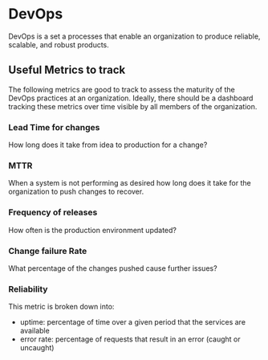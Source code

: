 # DevOps
DevOps is a set a processes that enable an organization to produce reliable, scalable, and robust products. 

## Useful Metrics to track
The following metrics are good to track to assess the maturity of the DevOps practices at an organization. Ideally, there should be a 
dashboard tracking these metrics over time visible by all members of the organization. 

### Lead Time for changes
How long does it take from idea to production for a change? 

### MTTR
When a system is not performing as desired how long does it take for the organization to push changes to recover. 

### Frequency of releases
How often is the production environment updated? 


### Change failure Rate
What percentage of the changes pushed cause further issues? 

### Reliability 
This metric is broken down into:
- uptime: percentage of time over a given period that the services are available
- error rate: percentage of requests that result in an error (caught or uncaught) 
